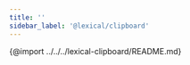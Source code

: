 ```yaml
---
title: ''
sidebar_label: '@lexical/clipboard'
---
```


{@import ../../../lexical-clipboard/README.md}
